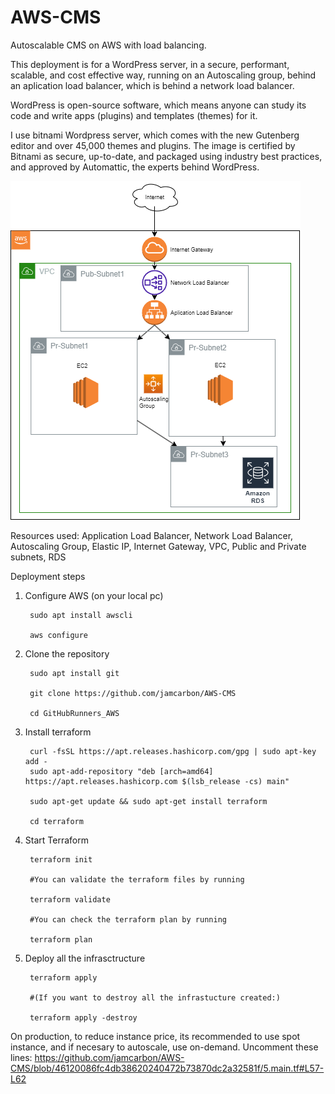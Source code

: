 # AWS-CMS
Autoscalable CMS on AWS with load balancing.

This deployment is for a WordPress server, in a secure, performant, scalable, and cost effective way, running on an Autoscaling group, behind an aplication load balancer, which is behind a network load balancer.

WordPress is open-source software, which means anyone can study its code and write apps (plugins) and templates (themes) for it.

I use bitnami Wordpress server, which comes with the new Gutenberg editor and over 45,000 themes and plugins. The image is certified by Bitnami as secure, up-to-date, and packaged using industry best practices, and approved by Automattic, the experts behind WordPress.

![Diagram](https://github.com/jamcarbon/AWS-CMS/blob/c273f109deeed2e8f1c0fbf990ec23df7b1d800b/diagram.png)

Resources used: 
Application Load Balancer, Network Load Balancer, Autoscaling Group, Elastic IP, Internet Gateway, VPC, Public and Private subnets, RDS


Deployment steps

1. Configure AWS (on your local pc)

        sudo apt install awscli

        aws configure

2. Clone the repository 

        sudo apt install git
    
        git clone https://github.com/jamcarbon/AWS-CMS

        cd GitHubRunners_AWS

3. Install terraform 

        curl -fsSL https://apt.releases.hashicorp.com/gpg | sudo apt-key add -
        sudo apt-add-repository "deb [arch=amd64] https://apt.releases.hashicorp.com $(lsb_release -cs) main"

        sudo apt-get update && sudo apt-get install terraform

        cd terraform

4. Start Terraform

        terraform init

        #You can validate the terraform files by running

        terraform validate

        #You can check the terraform plan by running

        terraform plan

5. Deploy all the infrasctructure

        terraform apply

        #(If you want to destroy all the infrastucture created:)

        terraform apply -destroy


On production, to reduce instance price, its recommended to use spot instance, and if necesary to autoscale, use on-demand.
Uncomment these lines:
https://github.com/jamcarbon/AWS-CMS/blob/46120086fc4db38620240472b73870dc2a32581f/5.main.tf#L57-L62